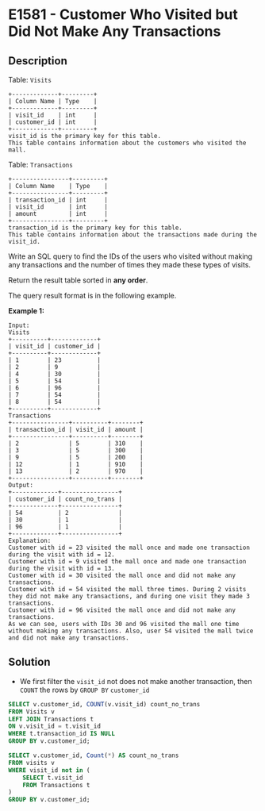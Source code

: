 # E1581 - Customer Who Visited but Did Not Make Any Transactions

## Description

Table: `Visits`

```
+-------------+---------+
| Column Name | Type    |
+-------------+---------+
| visit_id    | int     |
| customer_id | int     |
+-------------+---------+
visit_id is the primary key for this table.
This table contains information about the customers who visited the mall.
```

 

Table: `Transactions`

```
+----------------+---------+
| Column Name    | Type    |
+----------------+---------+
| transaction_id | int     |
| visit_id       | int     |
| amount         | int     |
+----------------+---------+
transaction_id is the primary key for this table.
This table contains information about the transactions made during the visit_id.
```

 

Write an SQL query to find the IDs of the users who visited without making any transactions and the number of times they made these types of visits.

Return the result table sorted in **any order**.

The query result format is in the following example.

 

**Example 1:**

```
Input: 
Visits
+----------+-------------+
| visit_id | customer_id |
+----------+-------------+
| 1        | 23          |
| 2        | 9           |
| 4        | 30          |
| 5        | 54          |
| 6        | 96          |
| 7        | 54          |
| 8        | 54          |
+----------+-------------+
Transactions
+----------------+----------+--------+
| transaction_id | visit_id | amount |
+----------------+----------+--------+
| 2              | 5        | 310    |
| 3              | 5        | 300    |
| 9              | 5        | 200    |
| 12             | 1        | 910    |
| 13             | 2        | 970    |
+----------------+----------+--------+
Output: 
+-------------+----------------+
| customer_id | count_no_trans |
+-------------+----------------+
| 54          | 2              |
| 30          | 1              |
| 96          | 1              |
+-------------+----------------+
Explanation: 
Customer with id = 23 visited the mall once and made one transaction during the visit with id = 12.
Customer with id = 9 visited the mall once and made one transaction during the visit with id = 13.
Customer with id = 30 visited the mall once and did not make any transactions.
Customer with id = 54 visited the mall three times. During 2 visits they did not make any transactions, and during one visit they made 3 transactions.
Customer with id = 96 visited the mall once and did not make any transactions.
As we can see, users with IDs 30 and 96 visited the mall one time without making any transactions. Also, user 54 visited the mall twice and did not make any transactions.
```



## Solution

- We first filter the `visit_id` not does not make another transaction, then `COUNT` the rows by `GROUP BY` `customer_id`

```sql
SELECT v.customer_id, COUNT(v.visit_id) count_no_trans
FROM Visits v
LEFT JOIN Transactions t
ON v.visit_id = t.visit_id
WHERE t.transaction_id IS NULL
GROUP BY v.customer_id;
```

```sql
SELECT v.customer_id, Count(*) AS count_no_trans
FROM visits v
WHERE visit_id not in (
    SELECT t.visit_id
    FROM Transactions t
)
GROUP BY v.customer_id;
```

